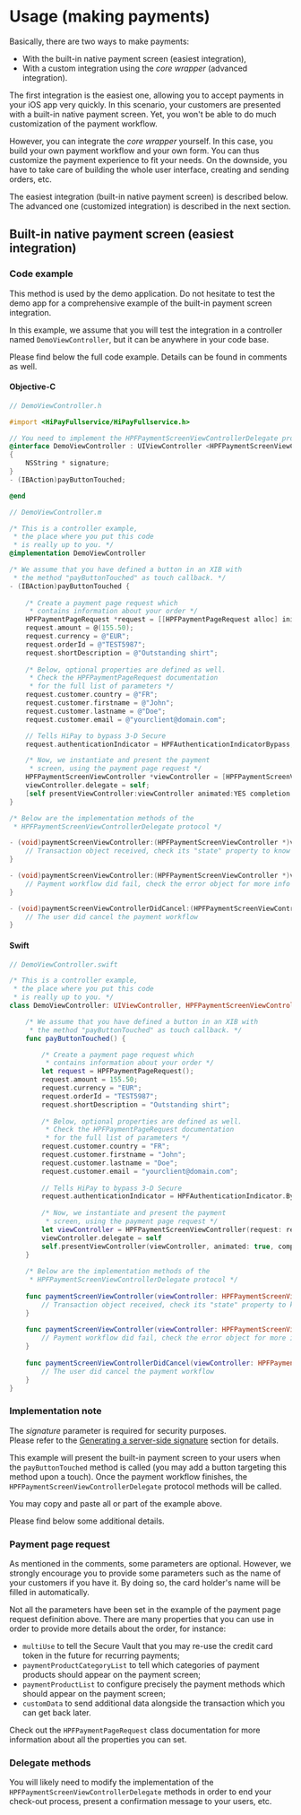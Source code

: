 # Usage (making payments)

Basically, there are two ways to make payments:

- With the built-in native payment screen (easiest integration),
- With a custom integration using the *core wrapper* (advanced integration).

The first integration is the easiest one, allowing you to accept payments in your iOS app very quickly. In this scenario, your customers are presented with a built-in native payment screen. Yet, you won't be able to do much customization of the payment workflow.

However, you can integrate the *core wrapper* yourself. In this case, you build your own payment workflow and your own form. You can thus customize the payment experience to fit your needs. On the downside, you have to take care of building the whole user interface, creating and sending orders, etc.

The easiest integration (built-in native payment screen) is described below. The advanced one (customized integration) is described in the next section.

## Built-in native payment screen (easiest integration)

### Code example
This method is used by the demo application. Do not hesitate to test the demo app for a comprehensive example of the built-in payment screen integration.

In this example, we assume that you will test the integration in a controller named `DemoViewController`, but it can be anywhere in your code base. 

Please find below the full code example. Details can be found in comments as well. 

#### Objective-C

```objectivec
// DemoViewController.h

#import <HiPayFullservice/HiPayFullservice.h>

// You need to implement the HPFPaymentScreenViewControllerDelegate protocol
@interface DemoViewController : UIViewController <HPFPaymentScreenViewControllerDelegate>
{
    NSString * signature;
}
- (IBAction)payButtonTouched;

@end
```

```objectivec
// DemoViewController.m

/* This is a controller example,
 * the place where you put this code
 * is really up to you. */
@implementation DemoViewController

/* We assume that you have defined a button in an XIB with
 * the method "payButtonTouched" as touch callback. */
- (IBAction)payButtonTouched {
    
    /* Create a payment page request which
     * contains information about your order */
    HPFPaymentPageRequest *request = [[HPFPaymentPageRequest alloc] init];
    request.amount = @(155.50);
    request.currency = @"EUR";
    request.orderId = @"TEST5987";
    request.shortDescription = @"Outstanding shirt";
    
    /* Below, optional properties are defined as well.
     * Check the HPFPaymentPageRequest documentation
     * for the full list of parameters */
    request.customer.country = @"FR";
    request.customer.firstname = @"John";
    request.customer.lastname = @"Doe";
    request.customer.email = @"yourclient@domain.com";

    // Tells HiPay to bypass 3-D Secure
    request.authenticationIndicator = HPFAuthenticationIndicatorBypass;

    /* Now, we instantiate and present the payment
     * screen, using the payment page request */
    HPFPaymentScreenViewController *viewController = [HPFPaymentScreenViewController paymentScreenViewControllerWithRequest:request signature:signature];
    viewController.delegate = self;
    [self presentViewController:viewController animated:YES completion:nil];
}

/* Below are the implementation methods of the
 * HPFPaymentScreenViewControllerDelegate protocol */

- (void)paymentScreenViewController:(HPFPaymentScreenViewController *)viewController didEndWithTransaction:(HPFTransaction *)transaction {
    // Transaction object received, check its "state" property to know if the transaction was completed
}

- (void)paymentScreenViewController:(HPFPaymentScreenViewController *)viewController didFailWithError:(NSError *)error {
    // Payment workflow did fail, check the error object for more info
}

- (void)paymentScreenViewControllerDidCancel:(HPFPaymentScreenViewController *)viewController {
    // The user did cancel the payment workflow
}
```

#### Swift

```Swift
// DemoViewController.swift

/* This is a controller example,
 * the place where you put this code
 * is really up to you. */
class DemoViewController: UIViewController, HPFPaymentScreenViewControllerDelegate {

    /* We assume that you have defined a button in an XIB with
     * the method "payButtonTouched" as touch callback. */
    func payButtonTouched() {

        /* Create a payment page request which
         * contains information about your order */
        let request = HPFPaymentPageRequest();
        request.amount = 155.50;
        request.currency = "EUR";
        request.orderId = "TEST5987";
        request.shortDescription = "Outstanding shirt";
        
        /* Below, optional properties are defined as well.
         * Check the HPFPaymentPageRequest documentation
         * for the full list of parameters */
        request.customer.country = "FR";
        request.customer.firstname = "John";
        request.customer.lastname = "Doe";
        request.customer.email = "yourclient@domain.com";
        
        // Tells HiPay to bypass 3-D Secure
        request.authenticationIndicator = HPFAuthenticationIndicator.Bypass;
        
        /* Now, we instantiate and present the payment
         * screen, using the payment page request */
        let viewController = HPFPaymentScreenViewController(request: request, signature: signature)
        viewController.delegate = self
        self.presentViewController(viewController, animated: true, completion: nil)
    }
 
    /* Below are the implementation methods of the
     * HPFPaymentScreenViewControllerDelegate protocol */
    
    func paymentScreenViewController(viewController: HPFPaymentScreenViewController, didEndWithTransaction transaction: HPFTransaction) {
        // Transaction object received, check its "state" property to know if the transaction was completed
    }
    
    func paymentScreenViewController(viewController: HPFPaymentScreenViewController, didFailWithError error: NSError) {
        // Payment workflow did fail, check the error object for more info
    }
    
    func paymentScreenViewControllerDidCancel(viewController: HPFPaymentScreenViewController) {
        // The user did cancel the payment workflow
    }
}
```

### Implementation note 
The *signature* parameter is required for security purposes.  
Please refer to the [Generating a server-side signature](#generating-a--signature) section for details.

This example will present the built-in payment screen to your users when the `payButtonTouched` method is called (you may add a button targeting this method upon a touch). Once the payment workflow finishes, the `HPFPaymentScreenViewControllerDelegate` protocol methods will be called. 

You may copy and paste all or part of the example above.

Please find below some additional details.

### Payment page request

As mentioned in the comments, some parameters are optional. However, we strongly encourage you to provide some parameters such as the name of your customers if you have it. By doing so, the card holder's name will be filled in automatically.

Not all the parameters have been set in the example of the payment page request definition above. There are many properties that you can use in order to provide more details about the order, for instance: 

- `multiUse` to tell the Secure Vault that you may re-use the credit card token in the future for recurring payments; 
- `paymentProductCategoryList` to tell which categories of payment products should appear on the payment screen; 
- `paymentProductList` to configure precisely the payment methods which should appear on the payment screen;
- `customData` to send additional data alongside the transaction which you can get back later.

Check out the `HPFPaymentPageRequest` class documentation for more information about all the properties you can set.

### Delegate methods

You will likely need to modify the implementation of the `HPFPaymentScreenViewControllerDelegate` methods in order to end your check-out process, present a confirmation message to your users, etc.
